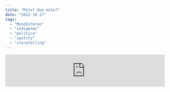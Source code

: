 ```yaml
---
title: "Mito? Que mito?"
date: "2022-10-17"
tags: 
  - "MonoEstéreo"
  - "indigenas"
  - "politica"
  - "spotify"
  - "storytelling"
---
```


<iframe src="https://anchor.fm/monoestereo/embed/episodes/Mito-e1pd909" height="102px" width="100%" frameborder="0" scrolling="no"></iframe>
